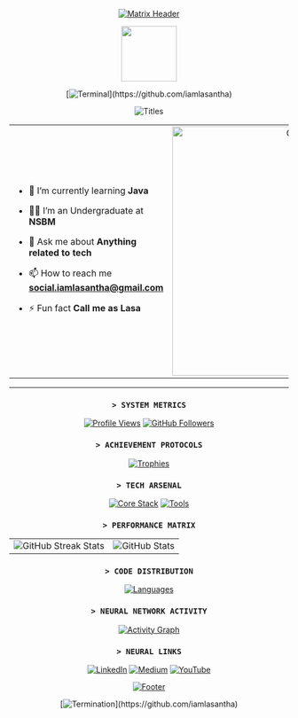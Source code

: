 <div align="center">
  
[![Matrix Header](https://capsule-render.vercel.app/api?type=waving&color=0:001200,100:00ff00&height=200&section=header&text=HELLO%20WORLD!&fontSize=50&fontColor=00ff00&animation=fadeIn&fontAlignY=35&desc=@IAMLASANTHA%20&descSize=20&descAlignY=50)](https://github.com/iamlasantha)

<img src="https://github.com/7oSkaaa/7oSkaaa/blob/main/Images/about_me.gif?raw=true" width="100px">

[![Terminal](https://readme-typing-svg.herokuapp.com?font=IBM+Plex+Mono&weight=600&size=32&pause=100&color=00FF00&center=true&vCenter=true&random=false&width=600&height=100&lines=Hi+👋+I'm+Lasantha+Wellalage;Loading+Developer+Profile...;System+Ready...)](https://github.com/iamlasantha)


</div>

<!-- Digital Identity Card -->
<div align="center">
 
  <img src="https://readme-typing-svg.herokuapp.com?font=Share+Tech+Mono&size=30&duration=10&pause=1000&color=00FFB0&center=true&vCenter=true&random=false&width=580&lines=%3E+DevOps+%7C+Cloud+%7C+Linux;%3E+MIS+Undergraduate+%7C+Lifelong+Learn;%3E+Experts+were+once+beginners" alt="Titles"/>
</div>

<table align="center">
<tr border="none">
<td width="50%" align="left">

- 🌱 I’m currently learning **Java**

- 🧑‍🎓 I’m an Undergraduate at **NSBM**

- 💬 Ask me about **Anything related to tech**

- 📫 How to reach me **social.iamlasantha@gmail.com**

- ⚡ Fun fact **Call me as Lasa**

</td>
<td width="50%" align="center">

  <img align="center" alt="Coding" width="450" src="https://repository-images.githubusercontent.com/588181932/e36ec678-7984-4cdd-8e4c-a3932772ff8e">

</td>
</tr>
</table>
<hr>


<div align="center">

### `> SYSTEM METRICS`
[![Profile Views](https://komarev.com/ghpvc/?username=iamlasantha&label=PROFILE%20VISITS&style=for-the-badge&color=00ff00)](https://github.com/iamlasantha)
[![GitHub Followers](https://img.shields.io/github/followers/iamlasantha?logo=github&style=for-the-badge&color=00ff00)](https://github.com/iamlasantha)

### `> ACHIEVEMENT PROTOCOLS`
[![Trophies](https://github-profile-trophy.vercel.app/?username=iamlasantha&theme=matrix&column=4&margin-w=15&margin-h=15)](https://github.com/iamlasantha)

### `> TECH ARSENAL`
[![Core Stack](https://skillicons.dev/icons?i=java,python,js,html,css,bootstrap&theme=dark)](https://github.com/iamlasantha)
[![Tools](https://skillicons.dev/icons?i=git,github,mysql,mongodb,figma,flutter&theme=dark)](https://github.com/iamlasantha)

### `> PERFORMANCE MATRIX`
<table border="0">
  <tr>
    <td>
      <img src="https://github-readme-streak-stats.herokuapp.com/?user=iamlasantha&theme=chartreuse-dark&hide_border=false&stroke=00ff00&ring=00ff00&fire=00ff00&currStreakNum=00ff00&sideNums=00ff00&currStreakLabel=00ff00&sideLabels=00ff00&dates=00ff00" alt="GitHub Streak Stats" />
    </td>
    <td>
      <img src="https://github-readme-stats.vercel.app/api?username=iamlasantha&show_icons=true&theme=chartreuse-dark&hide_border=false&title_color=00ff00&text_color=00ff00&icon_color=00ff00" alt="GitHub Stats" />
    </td>
  </tr>
</table>

### `> CODE DISTRIBUTION`
[![Languages](https://github-readme-stats.vercel.app/api/top-langs/?username=iamlasantha&layout=compact&theme=chartreuse-dark&hide_border=false&title_color=00ff00&text_color=00ff00)](https://github.com/iamlasantha)

### `> NEURAL NETWORK ACTIVITY`
[![Activity Graph](https://github-readme-activity-graph.vercel.app/graph?username=iamlasantha&theme=chartreuse-dark&hide_border=false&custom_title=Neural%20Network%20Activities&color=00ff00&line=00ff00&point=00ff00&area=true)](https://github.com/iamlasantha)

### `> NEURAL LINKS`
[![LinkedIn](https://img.shields.io/badge/Initialize_Neural_Link-%2300ff00.svg?style=for-the-badge&logo=linkedin&logoColor=black)](https://linkedin.com/in/iamlasantha)
[![Medium](https://img.shields.io/badge/Access_Knowledge_Base-%2300ff00.svg?style=for-the-badge&logo=medium&logoColor=black)](https://medium.com/@iamlasantha)
[![YouTube](https://img.shields.io/badge/View_Visual_Logs-%2300ff00.svg?style=for-the-badge&logo=youtube&logoColor=black)](https://youtube.com/@iamlasantha)

</div>

<div align="center">

[![Footer](https://capsule-render.vercel.app/api?type=waving&color=0:001200,100:00ff00&height=100&section=footer)](https://github.com/iamlasantha)

[![Termination](https://readme-typing-svg.herokuapp.com?font=IBM+Plex+Mono&size=24&pause=1000&color=00FF00&center=true&vCenter=true&random=false&width=600&height=100&lines=Connection+Terminated...;Shutting+Down...;Goodbye...)](https://github.com/iamlasantha)

</div>
